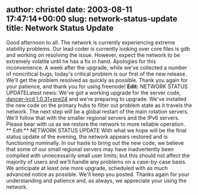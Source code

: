 author: christel
date: 2003-08-11 17:47:14+00:00
slug: network-status-update
title: Network Status Update
---

Good afternoon to all.  The network is currently experiencing extreme stability problems.  Our lead coder is currently looking over core files is gdb and working on resolving the issue. However, expect the network to be extremely volatile until he has a fix in hand.  Apologies for this inconvenience.  A week after the upgrade, while we've collected a number of noncritical bugs, today's critical problem is our first of the new release.  We'll get the problem resolved as quickly as possible.
Thank you again for your patience, and thank you for using freenode!
**Edit:**
 NETWORK STATUS UPDATELatest news: We've got a working upgrade for the server code,  [dancer-ircd 1.0.31+pre24](http://source.freenode.net/%7Easuffield/dancer/dancer-ircd/1.0/pre/dancer-ircd-1.0.31+pre24.tar.gz)  and we're preparing to upgrade.  We've installed the new code on the primary hubs to filter out problem state as it travels the network. The next step will be a global restart of the main rotation servers.  We'll follow that with the smaller regional servers and the IPv6 servers.  Please bear with us as we restore the network to more reliable operation.
** Edit:**
 NETWORK STATUS UPDATE
With what we hope will be the final status update of the evening, the network appears restored and is functioning nominally.  In our haste to bring out the new code, we believe that some of our small regional servers may have inadvertently been compiled with unnecessarily small user limits; but this should not affect the majority of users and we'll handle any problems on a case-by-case basis.
We anticipate at least one more upgrade, scheduled with as much advanced notice as possible.  We'll keep you posted.
Thanks again for your understanding and patience and, as always, we appreciate your using the network.
